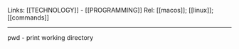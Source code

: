 Links: [[TECHNOLOGY]] - [[PROGRAMMING]]
Rel: [[macos]]; [[linux]]; [[commands]]

--- 
pwd - print working directory